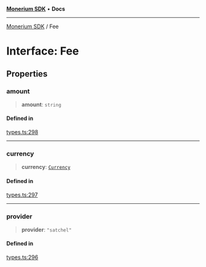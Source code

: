 [**Monerium SDK**](../README.md) • **Docs**

---

[Monerium SDK](../README.md) / Fee

# Interface: Fee

## Properties

### amount

> **amount**: `string`

#### Defined in

[types.ts:298](https://github.com/monerium/js-monorepo/blob/6fd0ad80ad4e8d991580cbeedf4372ce7e758e51/packages/sdk/src/types.ts#L298)

---

### currency

> **currency**: [`Currency`](../enumerations/Currency.md)

#### Defined in

[types.ts:297](https://github.com/monerium/js-monorepo/blob/6fd0ad80ad4e8d991580cbeedf4372ce7e758e51/packages/sdk/src/types.ts#L297)

---

### provider

> **provider**: `"satchel"`

#### Defined in

[types.ts:296](https://github.com/monerium/js-monorepo/blob/6fd0ad80ad4e8d991580cbeedf4372ce7e758e51/packages/sdk/src/types.ts#L296)
